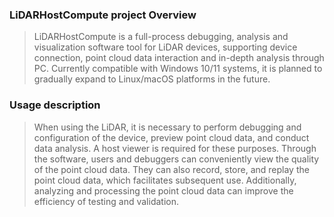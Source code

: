 ### LiDARHostCompute project Overview
> LiDARHostCompute is a full-process debugging, analysis and visualization software tool for LiDAR devices, supporting device connection, point cloud data interaction and in-depth analysis through PC. Currently compatible with Windows 10/11 systems, it is planned to gradually expand to Linux/macOS platforms in the future. 

### Usage description
> When using the LiDAR, it is necessary to perform debugging and configuration of the device, preview point cloud data, and conduct data analysis. A host viewer is required for these purposes. Through the software, users and debuggers can conveniently view the quality of the point cloud data. They can also record, store, and replay the point cloud data, which facilitates subsequent use. Additionally, analyzing and processing the point cloud data can improve the efficiency of testing and validation.
